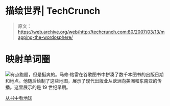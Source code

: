 # 描绘世界| TechCrunch

> 原文：<https://web.archive.org/web/http://techcrunch.com:80/2007/03/13/mapping-the-wordosphere/>

# 映射单词圈

![](img/0cde978403759098a7a1dad2e75846ea.png)有点跑题，但是挺爽的。马修·格雷在谷歌图书中拼凑了数千本图书的出版日期和地点。他随后绘制了这些地图，展示了现代出版业从欧洲向美洲和东南亚的传播。这里展示的是 19 世纪早期。

[从书中看地球](https://web.archive.org/web/20130628184254/http://booksearch.blogspot.com/2007/03/earth-viewed-from-books.html)